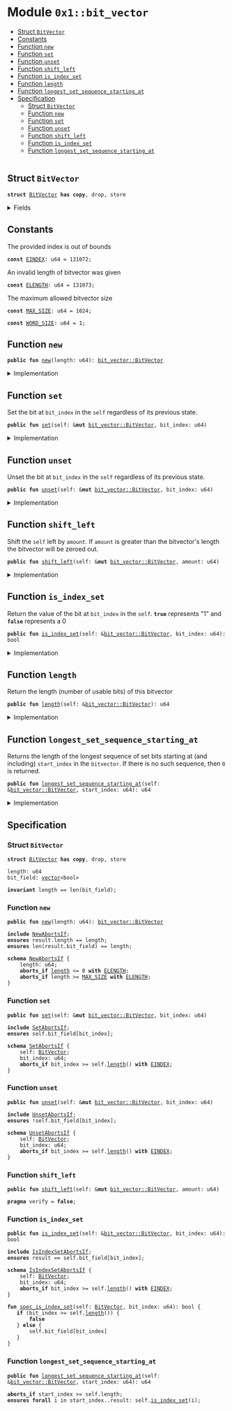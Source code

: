 
<a id="0x1_bit_vector"></a>

# Module `0x1::bit_vector`



-  [Struct `BitVector`](#0x1_bit_vector_BitVector)
-  [Constants](#@Constants_0)
-  [Function `new`](#0x1_bit_vector_new)
-  [Function `set`](#0x1_bit_vector_set)
-  [Function `unset`](#0x1_bit_vector_unset)
-  [Function `shift_left`](#0x1_bit_vector_shift_left)
-  [Function `is_index_set`](#0x1_bit_vector_is_index_set)
-  [Function `length`](#0x1_bit_vector_length)
-  [Function `longest_set_sequence_starting_at`](#0x1_bit_vector_longest_set_sequence_starting_at)
-  [Specification](#@Specification_1)
    -  [Struct `BitVector`](#@Specification_1_BitVector)
    -  [Function `new`](#@Specification_1_new)
    -  [Function `set`](#@Specification_1_set)
    -  [Function `unset`](#@Specification_1_unset)
    -  [Function `shift_left`](#@Specification_1_shift_left)
    -  [Function `is_index_set`](#@Specification_1_is_index_set)
    -  [Function `longest_set_sequence_starting_at`](#@Specification_1_longest_set_sequence_starting_at)


<pre><code></code></pre>



<a id="0x1_bit_vector_BitVector"></a>

## Struct `BitVector`



<pre><code><b>struct</b> <a href="bit_vector.md#0x1_bit_vector_BitVector">BitVector</a> <b>has</b> <b>copy</b>, drop, store
</code></pre>



<details>
<summary>Fields</summary>


<dl>
<dt>
<code>length: u64</code>
</dt>
<dd>

</dd>
<dt>
<code>bit_field: <a href="vector.md#0x1_vector">vector</a>&lt;bool&gt;</code>
</dt>
<dd>

</dd>
</dl>


</details>

<a id="@Constants_0"></a>

## Constants


<a id="0x1_bit_vector_EINDEX"></a>

The provided index is out of bounds


<pre><code><b>const</b> <a href="bit_vector.md#0x1_bit_vector_EINDEX">EINDEX</a>: u64 = 131072;
</code></pre>



<a id="0x1_bit_vector_ELENGTH"></a>

An invalid length of bitvector was given


<pre><code><b>const</b> <a href="bit_vector.md#0x1_bit_vector_ELENGTH">ELENGTH</a>: u64 = 131073;
</code></pre>



<a id="0x1_bit_vector_MAX_SIZE"></a>

The maximum allowed bitvector size


<pre><code><b>const</b> <a href="bit_vector.md#0x1_bit_vector_MAX_SIZE">MAX_SIZE</a>: u64 = 1024;
</code></pre>



<a id="0x1_bit_vector_WORD_SIZE"></a>



<pre><code><b>const</b> <a href="bit_vector.md#0x1_bit_vector_WORD_SIZE">WORD_SIZE</a>: u64 = 1;
</code></pre>



<a id="0x1_bit_vector_new"></a>

## Function `new`



<pre><code><b>public</b> <b>fun</b> <a href="bit_vector.md#0x1_bit_vector_new">new</a>(length: u64): <a href="bit_vector.md#0x1_bit_vector_BitVector">bit_vector::BitVector</a>
</code></pre>



<details>
<summary>Implementation</summary>


<pre><code><b>public</b> <b>fun</b> <a href="bit_vector.md#0x1_bit_vector_new">new</a>(length: u64): <a href="bit_vector.md#0x1_bit_vector_BitVector">BitVector</a> {
    <b>assert</b>!(length &gt; 0, <a href="bit_vector.md#0x1_bit_vector_ELENGTH">ELENGTH</a>);
    <b>assert</b>!(<a href="bit_vector.md#0x1_bit_vector_length">length</a> &lt; <a href="bit_vector.md#0x1_bit_vector_MAX_SIZE">MAX_SIZE</a>, <a href="bit_vector.md#0x1_bit_vector_ELENGTH">ELENGTH</a>);
    <b>let</b> counter = 0;
    <b>let</b> bit_field = <a href="vector.md#0x1_vector_empty">vector::empty</a>();
    <b>while</b> ({<b>spec</b> {
        <b>invariant</b> counter &lt;= length;
        <b>invariant</b> len(bit_field) == counter;
    };
        (counter &lt; length)}) {
        bit_field.push_back(<b>false</b>);
        counter += 1;
    };
    <b>spec</b> {
        <b>assert</b> counter == length;
        <b>assert</b> len(bit_field) == length;
    };

    <a href="bit_vector.md#0x1_bit_vector_BitVector">BitVector</a> {
        length,
        bit_field,
    }
}
</code></pre>



</details>

<a id="0x1_bit_vector_set"></a>

## Function `set`

Set the bit at <code>bit_index</code> in the <code>self</code> regardless of its previous state.


<pre><code><b>public</b> <b>fun</b> <a href="bit_vector.md#0x1_bit_vector_set">set</a>(self: &<b>mut</b> <a href="bit_vector.md#0x1_bit_vector_BitVector">bit_vector::BitVector</a>, bit_index: u64)
</code></pre>



<details>
<summary>Implementation</summary>


<pre><code><b>public</b> <b>fun</b> <a href="bit_vector.md#0x1_bit_vector_set">set</a>(self: &<b>mut</b> <a href="bit_vector.md#0x1_bit_vector_BitVector">BitVector</a>, bit_index: u64) {
    <b>assert</b>!(bit_index &lt; self.bit_field.<a href="bit_vector.md#0x1_bit_vector_length">length</a>(), <a href="bit_vector.md#0x1_bit_vector_EINDEX">EINDEX</a>);
    self.bit_field[bit_index] = <b>true</b>;
}
</code></pre>



</details>

<a id="0x1_bit_vector_unset"></a>

## Function `unset`

Unset the bit at <code>bit_index</code> in the <code>self</code> regardless of its previous state.


<pre><code><b>public</b> <b>fun</b> <a href="bit_vector.md#0x1_bit_vector_unset">unset</a>(self: &<b>mut</b> <a href="bit_vector.md#0x1_bit_vector_BitVector">bit_vector::BitVector</a>, bit_index: u64)
</code></pre>



<details>
<summary>Implementation</summary>


<pre><code><b>public</b> <b>fun</b> <a href="bit_vector.md#0x1_bit_vector_unset">unset</a>(self: &<b>mut</b> <a href="bit_vector.md#0x1_bit_vector_BitVector">BitVector</a>, bit_index: u64) {
    <b>assert</b>!(bit_index &lt; self.bit_field.<a href="bit_vector.md#0x1_bit_vector_length">length</a>(), <a href="bit_vector.md#0x1_bit_vector_EINDEX">EINDEX</a>);
    self.bit_field[bit_index] = <b>false</b>;
}
</code></pre>



</details>

<a id="0x1_bit_vector_shift_left"></a>

## Function `shift_left`

Shift the <code>self</code> left by <code>amount</code>. If <code>amount</code> is greater than the
bitvector's length the bitvector will be zeroed out.


<pre><code><b>public</b> <b>fun</b> <a href="bit_vector.md#0x1_bit_vector_shift_left">shift_left</a>(self: &<b>mut</b> <a href="bit_vector.md#0x1_bit_vector_BitVector">bit_vector::BitVector</a>, amount: u64)
</code></pre>



<details>
<summary>Implementation</summary>


<pre><code><b>public</b> <b>fun</b> <a href="bit_vector.md#0x1_bit_vector_shift_left">shift_left</a>(self: &<b>mut</b> <a href="bit_vector.md#0x1_bit_vector_BitVector">BitVector</a>, amount: u64) {
    <b>if</b> (amount &gt;= self.length) {
        self.bit_field.for_each_mut(|elem| {
            *elem = <b>false</b>;
        });
    } <b>else</b> {
        <b>let</b> i = amount;

        <b>while</b> (i &lt; self.length) {
            <b>if</b> (self.<a href="bit_vector.md#0x1_bit_vector_is_index_set">is_index_set</a>(i)) self.<a href="bit_vector.md#0x1_bit_vector_set">set</a>(i - amount)
            <b>else</b> self.<a href="bit_vector.md#0x1_bit_vector_unset">unset</a>(i - amount);
            i += 1;
        };

        i = self.length - amount;

        <b>while</b> (i &lt; self.length) {
            self.<a href="bit_vector.md#0x1_bit_vector_unset">unset</a>(i);
            i += 1;
        };
    }
}
</code></pre>



</details>

<a id="0x1_bit_vector_is_index_set"></a>

## Function `is_index_set`

Return the value of the bit at <code>bit_index</code> in the <code>self</code>. <code><b>true</b></code>
represents "1" and <code><b>false</b></code> represents a 0


<pre><code><b>public</b> <b>fun</b> <a href="bit_vector.md#0x1_bit_vector_is_index_set">is_index_set</a>(self: &<a href="bit_vector.md#0x1_bit_vector_BitVector">bit_vector::BitVector</a>, bit_index: u64): bool
</code></pre>



<details>
<summary>Implementation</summary>


<pre><code><b>public</b> <b>fun</b> <a href="bit_vector.md#0x1_bit_vector_is_index_set">is_index_set</a>(self: &<a href="bit_vector.md#0x1_bit_vector_BitVector">BitVector</a>, bit_index: u64): bool {
    <b>assert</b>!(bit_index &lt; self.bit_field.<a href="bit_vector.md#0x1_bit_vector_length">length</a>(), <a href="bit_vector.md#0x1_bit_vector_EINDEX">EINDEX</a>);
    self.bit_field[bit_index]
}
</code></pre>



</details>

<a id="0x1_bit_vector_length"></a>

## Function `length`

Return the length (number of usable bits) of this bitvector


<pre><code><b>public</b> <b>fun</b> <a href="bit_vector.md#0x1_bit_vector_length">length</a>(self: &<a href="bit_vector.md#0x1_bit_vector_BitVector">bit_vector::BitVector</a>): u64
</code></pre>



<details>
<summary>Implementation</summary>


<pre><code><b>public</b> <b>fun</b> <a href="bit_vector.md#0x1_bit_vector_length">length</a>(self: &<a href="bit_vector.md#0x1_bit_vector_BitVector">BitVector</a>): u64 {
    self.bit_field.<a href="bit_vector.md#0x1_bit_vector_length">length</a>()
}
</code></pre>



</details>

<a id="0x1_bit_vector_longest_set_sequence_starting_at"></a>

## Function `longest_set_sequence_starting_at`

Returns the length of the longest sequence of set bits starting at (and
including) <code>start_index</code> in the <code>bitvector</code>. If there is no such
sequence, then <code>0</code> is returned.


<pre><code><b>public</b> <b>fun</b> <a href="bit_vector.md#0x1_bit_vector_longest_set_sequence_starting_at">longest_set_sequence_starting_at</a>(self: &<a href="bit_vector.md#0x1_bit_vector_BitVector">bit_vector::BitVector</a>, start_index: u64): u64
</code></pre>



<details>
<summary>Implementation</summary>


<pre><code><b>public</b> <b>fun</b> <a href="bit_vector.md#0x1_bit_vector_longest_set_sequence_starting_at">longest_set_sequence_starting_at</a>(self: &<a href="bit_vector.md#0x1_bit_vector_BitVector">BitVector</a>, start_index: u64): u64 {
    <b>assert</b>!(start_index &lt; self.length, <a href="bit_vector.md#0x1_bit_vector_EINDEX">EINDEX</a>);
    <b>let</b> index = start_index;

    // Find the greatest index in the <a href="vector.md#0x1_vector">vector</a> such that all indices less than it are set.
    <b>while</b> ({
        <b>spec</b> {
            <b>invariant</b> index &gt;= start_index;
            <b>invariant</b> index == start_index || self.<a href="bit_vector.md#0x1_bit_vector_is_index_set">is_index_set</a>(index - 1);
            <b>invariant</b> index == start_index || index - 1 &lt; len(self.bit_field);
            <b>invariant</b> <b>forall</b> j in start_index..index: self.<a href="bit_vector.md#0x1_bit_vector_is_index_set">is_index_set</a>(j);
            <b>invariant</b> <b>forall</b> j in start_index..index: j &lt; len(self.bit_field);
        };
        index &lt; self.length
    }) {
        <b>if</b> (!self.<a href="bit_vector.md#0x1_bit_vector_is_index_set">is_index_set</a>(index)) <b>break</b>;
        index += 1;
    };

    index - start_index
}
</code></pre>



</details>

<a id="@Specification_1"></a>

## Specification


<a id="@Specification_1_BitVector"></a>

### Struct `BitVector`


<pre><code><b>struct</b> <a href="bit_vector.md#0x1_bit_vector_BitVector">BitVector</a> <b>has</b> <b>copy</b>, drop, store
</code></pre>



<dl>
<dt>
<code>length: u64</code>
</dt>
<dd>

</dd>
<dt>
<code>bit_field: <a href="vector.md#0x1_vector">vector</a>&lt;bool&gt;</code>
</dt>
<dd>

</dd>
</dl>



<pre><code><b>invariant</b> length == len(bit_field);
</code></pre>



<a id="@Specification_1_new"></a>

### Function `new`


<pre><code><b>public</b> <b>fun</b> <a href="bit_vector.md#0x1_bit_vector_new">new</a>(length: u64): <a href="bit_vector.md#0x1_bit_vector_BitVector">bit_vector::BitVector</a>
</code></pre>




<pre><code><b>include</b> <a href="bit_vector.md#0x1_bit_vector_NewAbortsIf">NewAbortsIf</a>;
<b>ensures</b> result.length == length;
<b>ensures</b> len(result.bit_field) == length;
</code></pre>




<a id="0x1_bit_vector_NewAbortsIf"></a>


<pre><code><b>schema</b> <a href="bit_vector.md#0x1_bit_vector_NewAbortsIf">NewAbortsIf</a> {
    length: u64;
    <b>aborts_if</b> <a href="bit_vector.md#0x1_bit_vector_length">length</a> &lt;= 0 <b>with</b> <a href="bit_vector.md#0x1_bit_vector_ELENGTH">ELENGTH</a>;
    <b>aborts_if</b> length &gt;= <a href="bit_vector.md#0x1_bit_vector_MAX_SIZE">MAX_SIZE</a> <b>with</b> <a href="bit_vector.md#0x1_bit_vector_ELENGTH">ELENGTH</a>;
}
</code></pre>



<a id="@Specification_1_set"></a>

### Function `set`


<pre><code><b>public</b> <b>fun</b> <a href="bit_vector.md#0x1_bit_vector_set">set</a>(self: &<b>mut</b> <a href="bit_vector.md#0x1_bit_vector_BitVector">bit_vector::BitVector</a>, bit_index: u64)
</code></pre>




<pre><code><b>include</b> <a href="bit_vector.md#0x1_bit_vector_SetAbortsIf">SetAbortsIf</a>;
<b>ensures</b> self.bit_field[bit_index];
</code></pre>




<a id="0x1_bit_vector_SetAbortsIf"></a>


<pre><code><b>schema</b> <a href="bit_vector.md#0x1_bit_vector_SetAbortsIf">SetAbortsIf</a> {
    self: <a href="bit_vector.md#0x1_bit_vector_BitVector">BitVector</a>;
    bit_index: u64;
    <b>aborts_if</b> bit_index &gt;= self.<a href="bit_vector.md#0x1_bit_vector_length">length</a>() <b>with</b> <a href="bit_vector.md#0x1_bit_vector_EINDEX">EINDEX</a>;
}
</code></pre>



<a id="@Specification_1_unset"></a>

### Function `unset`


<pre><code><b>public</b> <b>fun</b> <a href="bit_vector.md#0x1_bit_vector_unset">unset</a>(self: &<b>mut</b> <a href="bit_vector.md#0x1_bit_vector_BitVector">bit_vector::BitVector</a>, bit_index: u64)
</code></pre>




<pre><code><b>include</b> <a href="bit_vector.md#0x1_bit_vector_UnsetAbortsIf">UnsetAbortsIf</a>;
<b>ensures</b> !self.bit_field[bit_index];
</code></pre>




<a id="0x1_bit_vector_UnsetAbortsIf"></a>


<pre><code><b>schema</b> <a href="bit_vector.md#0x1_bit_vector_UnsetAbortsIf">UnsetAbortsIf</a> {
    self: <a href="bit_vector.md#0x1_bit_vector_BitVector">BitVector</a>;
    bit_index: u64;
    <b>aborts_if</b> bit_index &gt;= self.<a href="bit_vector.md#0x1_bit_vector_length">length</a>() <b>with</b> <a href="bit_vector.md#0x1_bit_vector_EINDEX">EINDEX</a>;
}
</code></pre>



<a id="@Specification_1_shift_left"></a>

### Function `shift_left`


<pre><code><b>public</b> <b>fun</b> <a href="bit_vector.md#0x1_bit_vector_shift_left">shift_left</a>(self: &<b>mut</b> <a href="bit_vector.md#0x1_bit_vector_BitVector">bit_vector::BitVector</a>, amount: u64)
</code></pre>




<pre><code><b>pragma</b> verify = <b>false</b>;
</code></pre>



<a id="@Specification_1_is_index_set"></a>

### Function `is_index_set`


<pre><code><b>public</b> <b>fun</b> <a href="bit_vector.md#0x1_bit_vector_is_index_set">is_index_set</a>(self: &<a href="bit_vector.md#0x1_bit_vector_BitVector">bit_vector::BitVector</a>, bit_index: u64): bool
</code></pre>




<pre><code><b>include</b> <a href="bit_vector.md#0x1_bit_vector_IsIndexSetAbortsIf">IsIndexSetAbortsIf</a>;
<b>ensures</b> result == self.bit_field[bit_index];
</code></pre>




<a id="0x1_bit_vector_IsIndexSetAbortsIf"></a>


<pre><code><b>schema</b> <a href="bit_vector.md#0x1_bit_vector_IsIndexSetAbortsIf">IsIndexSetAbortsIf</a> {
    self: <a href="bit_vector.md#0x1_bit_vector_BitVector">BitVector</a>;
    bit_index: u64;
    <b>aborts_if</b> bit_index &gt;= self.<a href="bit_vector.md#0x1_bit_vector_length">length</a>() <b>with</b> <a href="bit_vector.md#0x1_bit_vector_EINDEX">EINDEX</a>;
}
</code></pre>




<a id="0x1_bit_vector_spec_is_index_set"></a>


<pre><code><b>fun</b> <a href="bit_vector.md#0x1_bit_vector_spec_is_index_set">spec_is_index_set</a>(self: <a href="bit_vector.md#0x1_bit_vector_BitVector">BitVector</a>, bit_index: u64): bool {
   <b>if</b> (bit_index &gt;= self.<a href="bit_vector.md#0x1_bit_vector_length">length</a>()) {
       <b>false</b>
   } <b>else</b> {
       self.bit_field[bit_index]
   }
}
</code></pre>



<a id="@Specification_1_longest_set_sequence_starting_at"></a>

### Function `longest_set_sequence_starting_at`


<pre><code><b>public</b> <b>fun</b> <a href="bit_vector.md#0x1_bit_vector_longest_set_sequence_starting_at">longest_set_sequence_starting_at</a>(self: &<a href="bit_vector.md#0x1_bit_vector_BitVector">bit_vector::BitVector</a>, start_index: u64): u64
</code></pre>




<pre><code><b>aborts_if</b> start_index &gt;= self.length;
<b>ensures</b> <b>forall</b> i in start_index..result: self.<a href="bit_vector.md#0x1_bit_vector_is_index_set">is_index_set</a>(i);
</code></pre>


[move-book]: https://cedra.dev/move/book/SUMMARY
